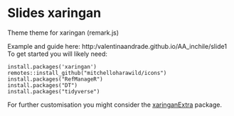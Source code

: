 # Slides xaringan

Theme theme for xaringan (remark.js)

Example and guide here: http:/valentinaandrade.github.io/AA_inchile/slide1
To get started you will likely need:

```
install.packages('xaringan')
remotes::install_github("mitchelloharawild/icons")
install.packages("RefManageR")
install.packages("DT")
install.packages("tidyverse")
```

For further customisation you might consider the [xaringanExtra](https://github.com/gadenbuie/xaringanExtra) package.
